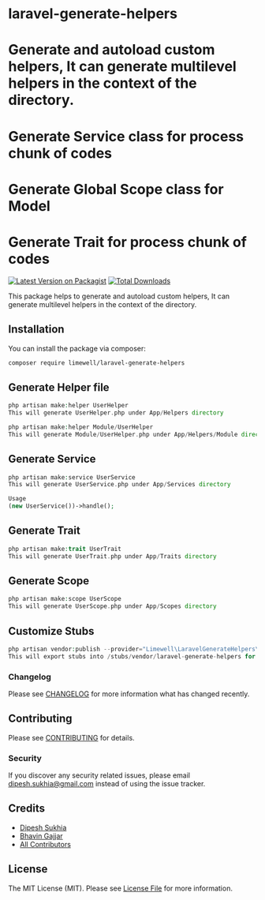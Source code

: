 # laravel-generate-helpers

# Generate and autoload custom helpers, It can generate multilevel helpers in the context of the directory.

# Generate Service class for process chunk of codes

# Generate Global Scope class for Model

# Generate Trait for process chunk of codes

[![Latest Version on Packagist](https://img.shields.io/packagist/v/limewell/laravel-generate-helpers.svg?style=flat-square)](https://packagist.org/packages/limewell/laravel-generate-helpers)
[![Total Downloads](https://img.shields.io/packagist/dt/limewell/laravel-generate-helpers.svg?style=flat-square)](https://packagist.org/packages/limewell/laravel-generate-helpers)

This package helps to generate and autoload custom helpers, It can generate multilevel helpers in the context of the
directory.

## Installation

You can install the package via composer:

```bash
composer require limewell/laravel-generate-helpers
```

## Generate Helper file

```php
php artisan make:helper UserHelper
This will generate UserHelper.php under App/Helpers directory

php artisan make:helper Module/UserHelper
This will generate Module/UserHelper.php under App/Helpers/Module directory
```

## Generate Service

```php
php artisan make:service UserService
This will generate UserService.php under App/Services directory

Usage
(new UserService())->handle();
```

## Generate Trait

```php
php artisan make:trait UserTrait
This will generate UserTrait.php under App/Traits directory
```

## Generate Scope

```php
php artisan make:scope UserScope
This will generate UserScope.php under App/Scopes directory
```

## Customize Stubs

```php
php artisan vendor:publish --provider="Limewell\LaravelGenerateHelpers\LaravelGenerateHelpersServiceProvider" --tag="stubs"
This will export stubs into /stubs/vendor/laravel-generate-helpers for customization
```

### Changelog

Please see [CHANGELOG](CHANGELOG.md) for more information what has changed recently.

## Contributing

Please see [CONTRIBUTING](CONTRIBUTING.md) for details.

### Security

If you discover any security related issues, please email dipesh.sukhia@gmail.com instead of using the issue tracker.

## Credits

- [Dipesh Sukhia](https://github.com/dipeshsukhia)
- [Bhavin Gajjar](https://github.com/bhavingajjar)
- [All Contributors](../../contributors)

## License

The MIT License (MIT). Please see [License File](LICENSE.md) for more information.
